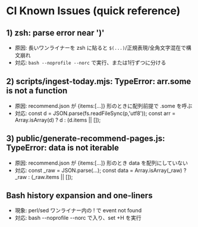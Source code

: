 # CI Known Issues (quick reference)

## 1) zsh: parse error near ')'
- 原因: 長いワンライナーを zsh に貼ると `$(...)`/正規表現/全角文字混在で構文崩れ
- 対応: `bash --noprofile --norc` で実行、または1行ずつに分ける

## 2) scripts/ingest-today.mjs: TypeError: arr.some is not a function
- 原因: recommend.json が {items:[...]} 形のときに配列前提で .some を呼ぶ
- 対応: 
  const d = JSON.parse(fs.readFileSync(p,'utf8'));
  const arr = Array.isArray(d) ? d : (d.items || []);

## 3) public/generate-recommend-pages.js: TypeError: data is not iterable
- 原因: recommend.json が {items:[...]} 形のとき data を配列にしていない
- 対応:
  const _raw = JSON.parse(...);
  const data = Array.isArray(_raw) ? _raw : (_raw.items || []);

## Bash history expansion and one-liners
- 現象: perl/sed ワンライナー内の ! で event not found
- 対応: bash --noprofile --norc で入り、set +H を実行

